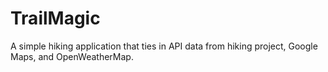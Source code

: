 # TrailMagic
A simple hiking application that ties in API data from hiking project, Google Maps, and OpenWeatherMap. 

